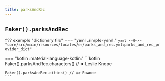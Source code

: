 ```yaml
---
title: parksAndRec
---
```


## `Faker().parksAndRec`

??? example "dictionary file"
    === "yaml :simple-yaml:"
        ```yaml
        --8<-- "core/src/main/resources/locales/en/parks_and_rec.yml:parks_and_rec_provider_dict"
        ```

=== "kotlin :material-language-kotlin:"
    ```kotlin
    Faker().parksAndRec.characters() // => Leslie Knope

    Faker().parksAndRec.cities() // => Pawnee
    ```
